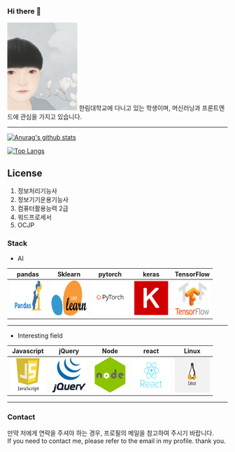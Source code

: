 ### Hi there 👋




<img src="/images/20175135.jpg" width="160" height="200">  
한림대학교에 다니고 있는 학생이며, 머신러닝과 프론트엔드에 관심을 가지고 있습니다.  

***  

[![Anurag's github stats](https://github-readme-stats.vercel.app/api?username=korea3500)](https://github.com/anuraghazra/github-readme-stats)

[![Top Langs](https://github-readme-stats.vercel.app/api/top-langs/?username=korea3500)](https://github.com/anuraghazra/github-readme-stats)

## License
1. 정보처리기능사 
2. 정보기기운용기능사 
3. 컴퓨터활용능력 2급 
4. 워드프로세서 
5. OCJP

### Stack ###

* AI


|pandas|Sklearn|pytorch|keras|TensorFlow|
|---|---|---|---|---|
|<img src="/images/pandas.png" width="80" height="80">|<img src="/images/sklearn.png" width="80" height="80">|<img src="/images/pytorch.png" width="80" height="80">|<img src="/images/keras.png" width="80" height="80">|<img src="/images/tensorflow.jpg" width="80" height="80">|


***  
* Interesting field

|Javascript|jQuery|Node|react|Linux|
|---|---|---|---|---|
|<img src="/images/javascript.png" width="80" height="80">|<img src="/images/jquery.gif" width="80" height="80">|<img src="/images/node.png" width="80" height="80">|<img src="/images/react.png" width="80" height="80">|<img src="/images/linux.png" width="80" height="80">|

***

### Contact ###  
만약 저에게 연락을 주셔야 하는 경우, 프로필의 메일을 참고하여 주시기 바랍니다.  
If you need to contact me, please refer to the email in my profile. thank you.
